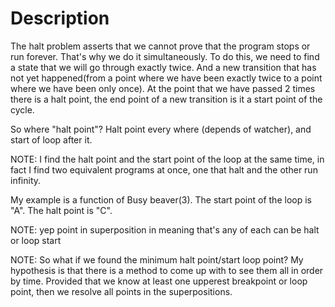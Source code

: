 # Description 

The halt problem asserts that we cannot prove that the program stops or run forever. That's why we do it simultaneously. To do this, we need to find a state that we will go through exactly twice. And a new transition that has not yet happened(from a point where we have been exactly twice to a point where we have been only once). At the point that we have passed 2 times there is a halt point, the end point of a new transition is it a start point of the cycle.

So where "halt point"? Halt point every where (depends of watcher), and start of loop after it.

NOTE: I find the halt point and the start point of the loop at the same time, in fact I find two equivalent programs at once, one that halt and the other run infinity.

My example is a function of Busy beaver(3). The start point of the loop is "A". The halt point is "C".

NOTE: yep point in superposition in meaning that's any of each can be halt or loop start

NOTE: So what if we found the minimum halt point/start loop point? My hypothesis is that there is a method to come up with to see them all in order by time. Provided that we know at least one upperest breakpoint or loop point, then we resolve all points in the superpositions.
